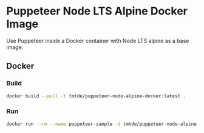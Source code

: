 # Puppeteer Node LTS Alpine Docker Image

Use Puppeteer inside a Docker container with Node LTS alpine as a base image.

## Docker

### Build

```sh
docker build --pull -t tmtde/puppeteer-node-alpine-docker:latest .
```

### Run

```sh
docker run --rm --name puppeteer-sample -d tmtde/puppeteer-node-alpine-docker
```
